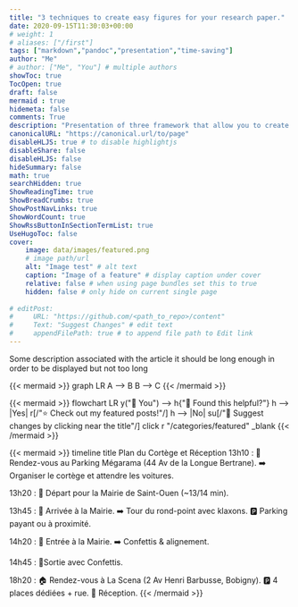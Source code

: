 ```yaml
---
title: "3 techniques to create easy figures for your research paper."
date: 2020-09-15T11:30:03+00:00
# weight: 1
# aliases: ["/first"]
tags: ["markdown","pandoc","presentation","time-saving"]
author: "Me"
# author: ["Me", "You"] # multiple authors
showToc: true
TocOpen: true
draft: false
mermaid : true
hidemeta: false
comments: True
description: "Presentation of three framework that allow you to create figure for your paper only using text."
canonicalURL: "https://canonical.url/to/page"
disableHLJS: true # to disable highlightjs
disableShare: false
disableHLJS: false
hideSummary: false
math: true
searchHidden: true
ShowReadingTime: true
ShowBreadCrumbs: true
ShowPostNavLinks: true
ShowWordCount: true
ShowRssButtonInSectionTermList: true
UseHugoToc: false
cover:
    image: data/images/featured.png 
    # image path/url
    alt: "Image test" # alt text
    caption: "Image of a feature" # display caption under cover
    relative: false # when using page bundles set this to true
    hidden: false # only hide on current single page
    
# editPost:
#     URL: "https://github.com/<path_to_repo>/content"
#     Text: "Suggest Changes" # edit text
#     appendFilePath: true # to append file path to Edit link
---
```


Some description associated with the article it should be long enough in order to be displayed but not too long 



{{< mermaid >}}
graph LR
    A --> B
    B --> C
{{< /mermaid >}}



{{< mermaid >}}
flowchart LR
    y("👫 You") --> h{"🤝 Found this helpful?"}
    h --> |Yes| r[/"⭐ Check out my featured posts!"/]
    h --> |No| su[/"📝 Suggest changes by clicking near the title"/]
    click r "/categories/featured" _blank
{{< /mermaid >}}




{{< mermaid >}}
timeline
title Plan du Cortège et Réception
13h10 : 🚗 Rendez-vous au Parking Mégarama (44 Av de la Longue Bertrane).  ➡️ Organiser le cortège et attendre les voitures.

13h20 : 🚗 Départ pour la Mairie de Saint-Ouen (~13/14 min).

13h45 : 📍 Arrivée à la Mairie.  ➡️ Tour du rond-point avec klaxons. 🅿️ Parking payant ou à proximité.

14h20 : 🎉 Entrée à la Mairie.  ➡️ Confettis & alignement.

14h45 : 🎊Sortie avec Confettis.

18h20 : 🏠 Rendez-vous à La Scena (2 Av Henri Barbusse, Bobigny).  🅿️ 4 places dédiées + rue.  🎉 Réception.
{{< /mermaid >}}